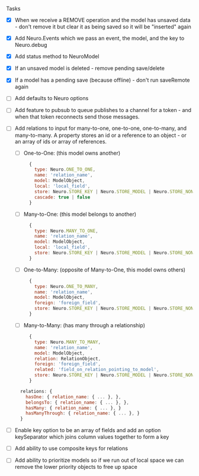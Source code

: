 Tasks
- [X] When we receive a REMOVE operation and the model has unsaved data - don't remove it but clear it as being saved so it will be "inserted" again
- [X] Add Neuro.Events which we pass an event, the model, and the key to Neuro.debug
- [X] Add status method to NeuroModel
- [X] If an unsaved model is deleted - remove pending save/delete
- [X] If a model has a pending save (because offline) - don't run saveRemote again
- [ ] Add defaults to Neuro options
- [ ] Add feature to pubsub to queue publishes to a channel for a token - and when that token reconnects send those messages.
- [ ] Add relations to input for many-to-one, one-to-one, one-to-many, and many-to-many. A property stores an id or a reference to an object - or an array of ids or array of references.
  - [ ] One-to-One: (this model owns another)  
    ```javascript
      { 
        type: Neuro.ONE_TO_ONE,
        name: 'relation_name',
        model: ModelObject,
        local: 'local_field',
        store: Neuro.STORE_KEY | Neuro.STORE_MODEL | Neuro.STORE_NONE,
        cascade: true | false
      }
    ```
  - [ ] Many-to-One: (this model belongs to another)  
    ```javascript
      {
        type: Neuro.MANY_TO_ONE,
        name: 'relation_name',
        model: ModelObject, 
        local: 'local_field',
        store: Neuro.STORE_KEY | Neuro.STORE_MODEL | Neuro.STORE_NONE
      }
    ```
  - [ ] One-to-Many: (opposite of Many-to-One, this model owns others)  
    ```javascript
      {
        type: Neuro.ONE_TO_MANY,
        name: 'relation_name',
        model: ModelObject,
        foreign: 'foreign_field',
        store: Neuro.STORE_KEY | Neuro.STORE_MODEL | Neuro.STORE_NONE
      }
    ```
  - [ ] Many-to-Many: (has many through a relationship)  
    ```javascript
      {
        type: Neuro.MANY_TO_MANY,
        name: 'relation_name',
        model: ModelObject,
        relation: RelationObject,
        foreign: 'foreign_field',
        related: 'field_on_relation_pointing_to_model',
        store: Neuro.STORE_KEY | Neuro.STORE_MODEL | Neuro.STORE_NONE
      }
    ```

  ```javascript
    relations: {
      hasOne: { relation_name: { ... }, },
      belongsTo: { relation_name: { ... }, },
      hasMany: { relation_name: { ... }, }
      hasManyThrough: { relation_name: { ... }, }
    }
  ```

- [ ] Enable key option to be an array of fields and add an option keySeparator which joins column values together to form a key
- [ ] Add ability to use composite keys for relations
- [ ] Add ability to prioritize models so if we run out of local space we can remove the lower priority objects to free up space